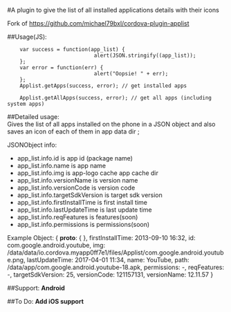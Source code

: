 #A plugin to give the list of all installed applications details with their icons

Fork of https://github.com/michael79bxl/cordova-plugin-applist

##Usage(JS):
        
        var success = function(app_list) { 
                                alert(JSON.stringify((app_list)); 
        };
        var error = function(err) { 
                                alert("Oopsie! " + err); 
        };        
        Applist.getApps(success, error); // get installed apps
        
        Applist.getAllApps(success, error); // get all apps (including system apps)
        
##Detailed usage:        
Gives the list of all apps installed on the phone in a JSON object and also saves an icon of each of them in app data dir ;        

JSONObject info:
* app_list.info.id is app id (package name)
* app_list.info.name is app name 
* app_list.info.img is app-logo cache app cache dir
* app_list.info.versionName is version name 
* app_list.info.versionCode is version code
* app_list.info.targetSdkVersion is target sdk version 
* app_list.info.firstInstallTime is first install time
* app_list.info.lastUpdateTime is last update time
* app_list.info.reqFeatures is features(soon)
* app_list.info.permissions is permissions(soon)

Example Object:
{
   __proto__: { },
   firstInstallTime: 2013-09-10 16:32,
   id: com.google.android.youtube,
   img: /data/data/io.cordova.myapp0ff7e1/files/Applist/com.google.android.youtube.png,
   lastUpdateTime: 2017-04-01 11:34,
   name: YouTube,
   path: /data/app/com.google.android.youtube-18.apk,
   permissions: -,
   reqFeatures: -,
   targetSdkVersion: 25,
   versionCode: 121157131,
   versionName: 12.11.57
}

##Support:
**Android**

##To Do:
**Add iOS support**

